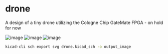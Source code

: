 # drone
A design of a tiny drone utilizing the Cologne Chip GateMate FPGA - on hold for now

![image](https://github.com/ratisbonrobotics/drone/assets/149831926/ca73d6d1-41e3-425e-b51a-48b5f8c18408)
![image](https://github.com/ratisbonrobotics/drone/assets/149831926/81ee0bea-3d01-427b-8c20-06429374bebd)
![image](https://github.com/ratisbonrobotics/drone/assets/149831926/c266eeb9-4a0b-45ac-baba-4c1b8c998e4e)


``` sh
kicad-cli sch export svg drone.kicad_sch -o output_image
```
